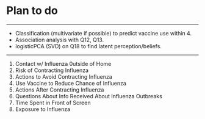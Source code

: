 # Plan to do

----------------------------------------------------------

* Classification (multivariate if possible) to predict vaccine use within 4.
* Association analysis with Q12, Q13.
* logisticPCA (SVD) on Q18 to find latent perception/beliefs. 

----------------------------------------------------------
1.	Contact w/ Influenza 0utside of Home
2.	Risk of Contracting Influenza
3.	Actions to Avoid Contracting Influenza
4.	Use Vaccine to Reduce Chance of Influenza
5.	Actions After Contracting Influenza
6.	Questions About Info Received About Influenza Outbreaks
7.	Time Spent in Front of Screen 
8.	Exposure to Influenza
